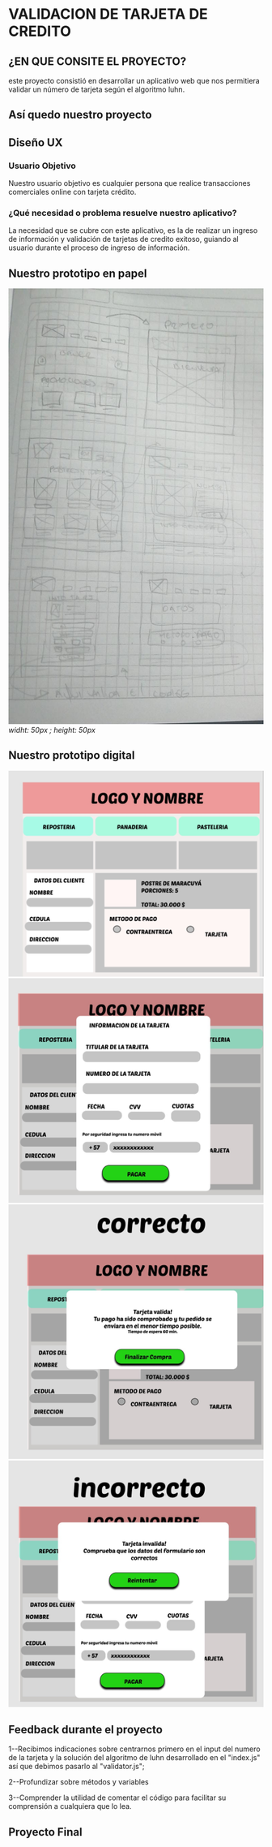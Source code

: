 # VALIDACION DE TARJETA DE CREDITO

## ¿EN QUE CONSITE EL PROYECTO?

este proyecto consistió en desarrollar un aplicativo  web que  nos permitiera validar un número de tarjeta según el algoritmo luhn.

## Así quedo nuestro proyecto


## Diseño UX

### Usuario Objetivo

Nuestro usuario objetivo es cualquier persona que realice transacciones comerciales online con tarjeta crédito.

### ¿Qué necesidad o problema resuelve nuestro aplicativo?

La necesidad que se cubre con este aplicativo, es la de realizar un ingreso de información y validación de tarjetas de credito exitoso, guiando al usuario  durante el proceso de ingreso de información.

## Nuestro prototipo en papel

*![Prototipo de papel](https://github.com/angiephb/BOG004-card-validation/blob/main/src/image/Prototipopapel.jpeg) widht: 50px ; height: 50px*

## Nuestro prototipo digital

*![Ventana 1](https://github.com/angiephb/BOG004-card-validation/blob/main/src/image/pdigital1.png)*
*![Ventana 2](https://github.com/angiephb/BOG004-card-validation/blob/main/src/image/pdigital2.png)*
*![Ventana 3](https://github.com/angiephb/BOG004-card-validation/blob/main/src/image/pdigital3.png)*
*![Ventana 4](https://github.com/angiephb/BOG004-card-validation/blob/main/src/image/pdigital4.png)*

## Feedback durante el proyecto

 1--Recibimos indicaciones sobre centrarnos primero en el input del numero de la tarjeta y la solución del algoritmo de luhn desarrollado en el "index.js" así que debimos pasarlo al "validator.js";
 
 2--Profundizar sobre métodos y variables
 
 3--Comprender la utilidad de comentar el  código  para facilitar su comprensión a cualquiera que lo lea.

## Proyecto Final

